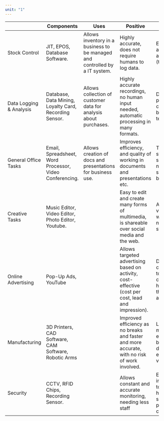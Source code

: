 ```yaml
---
unit: "1"
---
```


|                         | Components                                              | Uses                                                                        | Positive                                                                                            | Negative                                                                                  |
| ----------------------- | ------------------------------------------------------- | --------------------------------------------------------------------------- | --------------------------------------------------------------------------------------------------- | ----------------------------------------------------------------------------------------- |
| Stock Control           | JIT, EPOS, Database Software.                           | Allows inventory in a business to be managed and controlled by a IT system. | Highly accurate, does not require humans to log data.                                               | Expensive, and not always accurate (theft).                                               |
| Data Logging & Analysis | Database, Data Mining, Loyalty Card, Recording Sensor.  | Allows collection of customer data for analysis about purchases.            | Highly accurate recordings, no human input needed, automatic processing in many formats.            | Does require persistent connectivity to be real-time telemetry.                           |
| General Office Tasks    | Email, Spreadsheet, Word Processor, Video Conferencing. | Allows creation of docs and presentations for business use.                 | Improves efficiency, and quality of working in documents and presentations etc.                     | Training of staff in the software is needed, systems must be maintained.                  |
| Creative Tasks          | Music Editor, Video Editor, Photo Editor, Youtube.      |                                                                             | Easy to edit and create many forms of multimedia, is shareable over social media and the web.       | Asset files are very large which requires necessary storage.                              |
| Online Advertising      | Pop-Up Ads, YouTube                                     |                                                                             | Allows targeted advertising based on activity, cost-effective (cost per cost, lead and impression). | Difficult to choose where to advertise considering how saturated the web is with adverts. |
| Manufacturing           | 3D Printers, CAD Software, CAM Software, Robotic Arms   |                                                                             | Improved efficiency as no breaks and faster and more accurate, with no risk of work involved.       | Loss of jobs in manufacturing, expensive to buy, cannot deal with exceptions very easily. |
| Security                | CCTV, RFID Chips, Recording Sensor.                     |                                                                             | Allows constant and accurate monitoring, needing less staff                                         | Expensive to implement due to special hardware and software, privacy concerns             |
